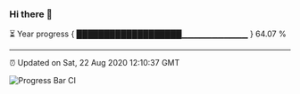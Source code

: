### Hi there 👋

⏳ Year progress { ███████████████████▁▁▁▁▁▁▁▁▁▁▁ } 64.07 %

---

⏰ Updated on Sat, 22 Aug 2020 12:10:37 GMT

![Progress Bar CI](https://github.com/liununu/liununu/workflows/Progress%20Bar%20CI/badge.svg)
